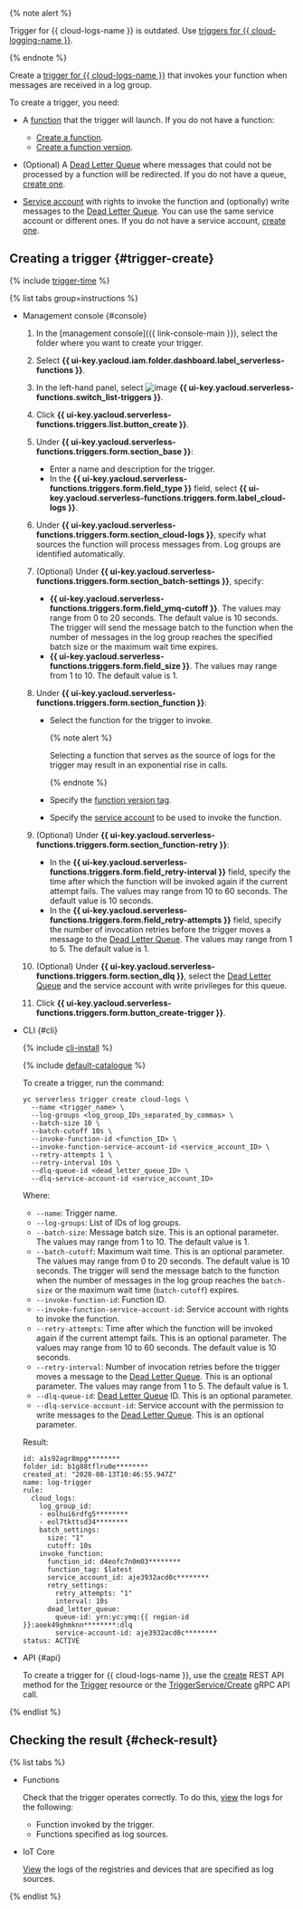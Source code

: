 {% note alert %}

Trigger for {{ cloud-logs-name }} is outdated. Use [triggers for {{ cloud-logging-name }}](../../functions/concepts/trigger/cloud-logging-trigger.md).

{% endnote %}

Create a [trigger for {{ cloud-logs-name }}](../../functions/concepts/trigger/cloudlogs-trigger.md) that invokes your function when messages are received in a log group.

To create a trigger, you need:

* A [function](../../functions/concepts/function.md) that the trigger will launch. If you do not have a function:

   * [Create a function](../../functions/operations/function/function-create.md).
   * [Create a function version](../../functions/operations/function/version-manage.md).

* (Optional) A [Dead Letter Queue](../../functions/concepts/dlq.md) where messages that could not be processed by a function will be redirected. If you do not have a queue, [create one](../../message-queue/operations/message-queue-new-queue.md).

* [Service account](../../iam/concepts/users/service-accounts.md) with rights to invoke the function and (optionally) write messages to the [Dead Letter Queue](../../functions/concepts/dlq.md). You can use the same service account or different ones. If you do not have a service account, [create one](../../iam/operations/sa/create.md).

## Creating a trigger {#trigger-create}

{% include [trigger-time](trigger-time.md) %}

{% list tabs group=instructions %}

- Management console {#console}

   1. In the [management console]({{ link-console-main }}), select the folder where you want to create your trigger.

   1. Select **{{ ui-key.yacloud.iam.folder.dashboard.label_serverless-functions }}**.

   1. In the left-hand panel, select ![image](../../_assets/console-icons/gear-play.svg) **{{ ui-key.yacloud.serverless-functions.switch_list-triggers }}**.

   1. Click **{{ ui-key.yacloud.serverless-functions.triggers.list.button_create }}**.

   1. Under **{{ ui-key.yacloud.serverless-functions.triggers.form.section_base }}**:

      * Enter a name and description for the trigger.
      * In the **{{ ui-key.yacloud.serverless-functions.triggers.form.field_type }}** field, select **{{ ui-key.yacloud.serverless-functions.triggers.form.label_cloud-logs }}**.

   1. Under **{{ ui-key.yacloud.serverless-functions.triggers.form.section_cloud-logs }}**, specify what sources the function will process messages from. Log groups are identified automatically.

   1. (Optional) Under **{{ ui-key.yacloud.serverless-functions.triggers.form.section_batch-settings }}**, specify:

      * **{{ ui-key.yacloud.serverless-functions.triggers.form.field_ymq-cutoff }}**. The values may range from 0 to 20 seconds. The default value is 10 seconds. The trigger will send the message batch to the function when the number of messages in the log group reaches the specified batch size or the maximum wait time expires.
      * **{{ ui-key.yacloud.serverless-functions.triggers.form.field_size }}**. The values may range from 1 to 10. The default value is 1.

   1. Under **{{ ui-key.yacloud.serverless-functions.triggers.form.section_function }}**:

      * Select the function for the trigger to invoke.

         {% note alert %}

         Selecting a function that serves as the source of logs for the trigger may result in an exponential rise in calls.

         {% endnote %}

      * Specify the [function version tag](../../functions/concepts/function.md#tag).
      * Specify the [service account](../../iam/concepts/users/service-accounts.md) to be used to invoke the function.

   1. (Optional) Under **{{ ui-key.yacloud.serverless-functions.triggers.form.section_function-retry }}**:

      * In the **{{ ui-key.yacloud.serverless-functions.triggers.form.field_retry-interval }}** field, specify the time after which the function will be invoked again if the current attempt fails. The values may range from 10 to 60 seconds. The default value is 10 seconds.
      * In the **{{ ui-key.yacloud.serverless-functions.triggers.form.field_retry-attempts }}** field, specify the number of invocation retries before the trigger moves a message to the [Dead Letter Queue](../../functions/concepts/dlq.md). The values may range from 1 to 5. The default value is 1.

   1. (Optional) Under **{{ ui-key.yacloud.serverless-functions.triggers.form.section_dlq }}**, select the [Dead Letter Queue](../../functions/concepts/dlq.md) and the service account with write privileges for this queue.

   1. Click **{{ ui-key.yacloud.serverless-functions.triggers.form.button_create-trigger }}**.

- CLI {#cli}

   {% include [cli-install](../cli-install.md) %}

   {% include [default-catalogue](../default-catalogue.md) %}

   To create a trigger, run the command:

   ```
   yc serverless trigger create cloud-logs \
     --name <trigger_name> \
     --log-groups <log_group_IDs_separated_by_commas> \
     --batch-size 10 \
     --batch-cutoff 10s \
     --invoke-function-id <function_ID> \
     --invoke-function-service-account-id <service_account_ID> \
     --retry-attempts 1 \
     --retry-interval 10s \
     --dlq-queue-id <dead_letter_queue_ID> \
     --dlq-service-account-id <service_account_ID>
   ```

   Where:

   * `--name`: Trigger name.
   * `--log-groups`: List of IDs of log groups.
   * `--batch-size`: Message batch size. This is an optional parameter. The values may range from 1 to 10. The default value is 1.
   * `--batch-cutoff`: Maximum wait time. This is an optional parameter. The values may range from 0 to 20 seconds. The default value is 10 seconds. The trigger will send the message batch to the function when the number of messages in the log group reaches the `batch-size` or the maximum wait time (`batch-cutoff`) expires.
   * `--invoke-function-id`: Function ID.
   * `--invoke-function-service-account-id`: Service account with rights to invoke the function.
   * `--retry-attempts`: Time after which the function will be invoked again if the current attempt fails. This is an optional parameter. The values may range from 10 to 60 seconds. The default value is 10 seconds.
   * `--retry-interval`: Number of invocation retries before the trigger moves a message to the [Dead Letter Queue](../../functions/concepts/dlq.md). This is an optional parameter. The values may range from 1 to 5. The default value is 1.
   * `--dlq-queue-id`: [Dead Letter Queue](../../functions/concepts/dlq.md) ID. This is an optional parameter.
   * `--dlq-service-account-id`: Service account with the permission to write messages to the [Dead Letter Queue](../../functions/concepts/dlq.md). This is an optional parameter.


   Result:

   ```
   id: a1s92agr8mpg********
   folder_id: b1g88tflru0e********
   created_at: "2020-08-13T10:46:55.947Z"
   name: log-trigger
   rule:
     cloud_logs:
       log_group_id:
       - eolhui6rdfg5********
       - eol7tkttsd34********
       batch_settings:
         size: "1"
         cutoff: 10s
       invoke_function:
         function_id: d4eofc7n0m03********
         function_tag: $latest
         service_account_id: aje3932acd0c********
         retry_settings:
           retry_attempts: "1"
           interval: 10s
         dead_letter_queue:
           queue-id: yrn:yc:ymq:{{ region-id }}:aoek49ghmknn********:dlq
           service-account-id: aje3932acd0c********
   status: ACTIVE
   ```

- API {#api}

   To create a trigger for {{ cloud-logs-name }}, use the [create](../../functions/triggers/api-ref/Trigger/create.md) REST API method for the [Trigger](../../functions/triggers/api-ref/Trigger/index.md) resource or the [TriggerService/Create](../../functions/triggers/api-ref/grpc/trigger_service.md#Create) gRPC API call.

{% endlist %}

## Checking the result {#check-result}

{% list tabs %}

- Functions

   Check that the trigger operates correctly. To do this, [view](../../functions/operations/function/function-logs.md) the logs for the following:
   * Function invoked by the trigger.
   * Functions specified as log sources.

- IoT Core

   [View](../../iot-core/operations/logs.md) the logs of the registries and devices that are specified as log sources.

{% endlist %}

